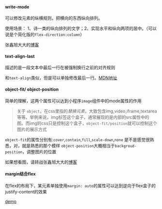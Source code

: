 
#### write-mode

可以修改元素的纵横规则，把横向的东西纵向排列。

使用场景： 1、诗一类的纵向排列的文字；2、实现水平和纵向两项的居中。（可以说是个简化版的`flex-direction:column`）

张鑫旭大大的[博客](https://www.zhangxinxu.com/wordpress/2016/04/css-writing-mode/)


#### text-align-last

描述的是一段文本中最后一行在被强制换行之前的对齐规则

和`text-align`类似，但是可以单独修改最后一行。[MDN地址](https://developer.mozilla.org/zh-CN/docs/Web/CSS/text-align-last)


#### object-fit/ object-position

简单的理解，这两个属性可以达到小程序`image`组件中的mode属性的作用

> 关于 `object`，在css里指的*替换元素*，大致包含img,video,iframe,textarea等等。举例来说，img标签这个盒子，通常展现的是内部的src属性中的图。而img的css只是控制这个盒子，`object-fit/position`就可以控制这个图片的展示方式

`object-fit`的属性分别有:`cover`,`contain`,`fill`,`scale-down`,`none` 是不是感觉很熟悉，对，就是熟悉的那个模样
`object-position`大概相当于`backgroud-position`，调整图片的位置

如果想看图，请转战张鑫旭大大的[博客](https://www.zhangxinxu.com/wordpress/2015/03/css3-object-position-object-fit/)


#### margin结合flex

在flex的布局下，某元素单独使用`margin: auto`的属性可以达到逆向于flex盒子的justify-content的效果

[demo](https://codepen.io/JowayYoung/pen/PoYpROw)